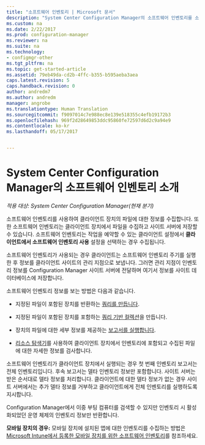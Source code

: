 ```yaml
---
title: "소프트웨어 인벤토리 | Microsoft 문서"
description: "System Center Configuration Manager의 소프트웨어 인벤토리를 소개합니다."
ms.custom: na
ms.date: 2/22/2017
ms.prod: configuration-manager
ms.reviewer: na
ms.suite: na
ms.technology:
- configmgr-other
ms.tgt_pltfrm: na
ms.topic: get-started-article
ms.assetid: 79eb49da-cd2b-4ffc-b355-b595aeba3aea
caps.latest.revision: 5
caps.handback.revision: 0
author: andredm7
ms.author: andredm
manager: angrobe
ms.translationtype: Human Translation
ms.sourcegitcommit: f9097014c7e988ec8e139e518355c4efb19172b3
ms.openlocfilehash: 969f2d28649853ddc95860fe72597d6d2c9a94e9
ms.contentlocale: ko-kr
ms.lasthandoff: 05/17/2017


---
```

# <a name="introduction-to-software-inventory-in-system-center-configuration-manager"></a>System Center Configuration Manager의 소프트웨어 인벤토리 소개

*적용 대상: System Center Configuration Manager(현재 분기)*

소프트웨어 인벤토리를 사용하여 클라이언트 장치의 파일에 대한 정보를 수집합니다. 또한 소프트웨어 인벤토리는 클라이언트 장치에서 파일을 수집하고 사이트 서버에 저장할 수 있습니다. 소프트웨어 인벤토리는 작업을 예약할 수 있는 클라이언트 설정에서 **클라이언트에서 소프트웨어 인벤토리 사용** 설정을 선택하는 경우 수집됩니다.  

소프트웨어 인벤토리가 사용되는 경우 클라이언트는 소프트웨어 인벤토리 주기를 실행한 후 정보를 클라이언트 사이트의 관리 지점으로 보냅니다. 그러면 관리 지점이 인벤토리 정보를 Configuration Manager 사이트 서버에 전달하며 여기서 정보를 사이트 데이터베이스에 저장합니다.   

 소프트웨어 인벤토리 정보를 보는 방법은 다음과 같습니다.  

-   지정된 파일이 포함된 장치를 반환하는 [쿼리를 만듭니다](../../../../core/servers/manage/queries-technical-reference.md).   

-   지정된 파일이 포함된 장치를 포함하는 [쿼리 기반 컬렉션](../../../../core/clients/manage/collections/introduction-to-collections.md)을 만듭니다.   

-   장치의 파일에 대한 세부 정보를 제공하는 [보고서를 실행합니다](../../../../core/servers/manage/reporting.md).

-   [리소스 탐색기](../../../../core/clients/manage/inventory/use-resource-explorer-to-view-software-inventory.md)를 사용하여 클라이언트 장치에서 인벤토리에 포함되고 수집된 파일에 대한 자세한 정보를 검사합니다.   

 소프트웨어 인벤토리가 클라이언트 장치에서 실행되는 경우 첫 번째 인벤토리 보고서는 전체 인벤토리입니다. 후속 보고서는 델타 인벤토리 정보만 포함합니다. 사이트 서버는 받은 순서대로 델타 정보를 처리합니다. 클라이언트에 대한 델타 정보가 없는 경우 사이트 서버에서는 추가 델타 정보를 거부하고 클라이언트에게 전체 인벤토리를 실행하도록 지시합니다.  

 Configuration Manager에서 이중 부팅 컴퓨터를 검색할 수 있지만 인벤토리 시 활성화되었던 운영 체제의 인벤토리 정보만 반환합니다.  

**모바일 장치의 경우:** 모바일 장치에 설치된 앱에 대한 인벤토리를 수집하는 방법은 [Microsoft Intune에서 등록한 모바일 장치를 위한 소프트웨어 인벤토리](../../../../mdm/deploy-use/software-inventory-mobile-devices.md)를 참조하세요.

